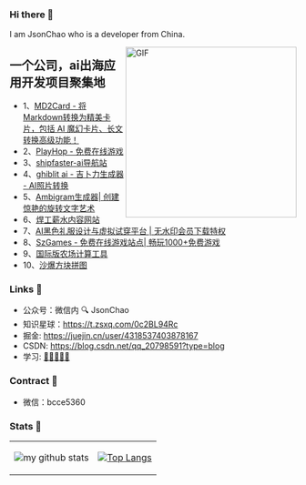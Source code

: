 ### Hi there 👋
I am JsonChao who is a developer from China. 


<img align="right" alt="GIF" src="https://media.giphy.com/media/SWoSkN6DxTszqIKEqv/giphy.gif" height="300" />

## 一个公司，ai出海应用开发项目聚集地

- 1、[MD2Card - 将Markdown转换为精美卡片，包括 AI 魔幻卡片、长文转换高级功能！](https://md2card.online/)
- 2、[PlayHop - 免费在线游戏](https://playhop.vip/)
- 3、[shipfaster-ai导航站](https://www.shipfaster.online/)
- 4、[ghiblit ai - 吉卜力生成器 - AI照片转换](https://www.ghibligenerator.vip/)
- 5、[Ambigram生成器| 创建惊艳的旋转文字艺术](https://www.ambigramgeneratoronline.org/)
- 6、[焊工薪水内容网站](https://www.weldersalaryinfo.com/)
- 7、[AI黑色礼服设计与虚拟试穿平台 | 无水印会员下载特权](https://www.blackcocktaildress.org/)
- 8、[SzGames - 免费在线游戏站点| 畅玩1000+免费游戏](https://sz-games.online/)
- 9、[国际版农场计算工具](https://www.growagarden-calculator.net/)
- 10、[沙爆方块拼图](https://sand-blast-block-puzzle.com/)

### Links 📌

- 公众号：微信内 🔍 JsonChao
- 知识星球：https://t.zsxq.com/0c2BL94Rc
- 掘金: https://juejin.cn/user/4318537403878167
- CSDN: https://blog.csdn.net/qq_20798591?type=blog
- 学习: [🌟🌟🌟🌟🌟 ]( https://github.com/JsonChao/Awesome-Android-Notebook )


### Contract :name_badge:

- 微信：bcce5360


### Stats 🌱

<table cellspacing="0" cellpadding="0" style="border: none">
  <tr>
    <td>
      
![my github stats](https://github-readme-stats.vercel.app/api?username=JsonChao&show_icons=true&theme=radical&hide_border=true&hide=contribs,prs)
    </td>
    <td>
      
[![Top Langs](https://github-readme-stats.vercel.app/api/top-langs/?username=JsonChao&layout=compact)](https://github.com/anuraghazra/github-readme-stats)  
    </td>
    </tr> 

